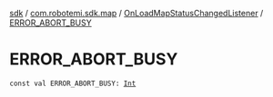 [sdk](../../index.md) / [com.robotemi.sdk.map](../index.md) / [OnLoadMapStatusChangedListener](index.md) / [ERROR_ABORT_BUSY](./-e-r-r-o-r_-a-b-o-r-t_-b-u-s-y.md)

# ERROR_ABORT_BUSY

`const val ERROR_ABORT_BUSY: `[`Int`](https://kotlinlang.org/api/latest/jvm/stdlib/kotlin/-int/index.html)